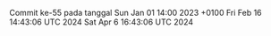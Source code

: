 Commit ke-55 pada tanggal Sun Jan 01 14:00 2023 +0100
Fri Feb 16 14:43:06 UTC 2024
Sat Apr  6 16:43:06 UTC 2024
